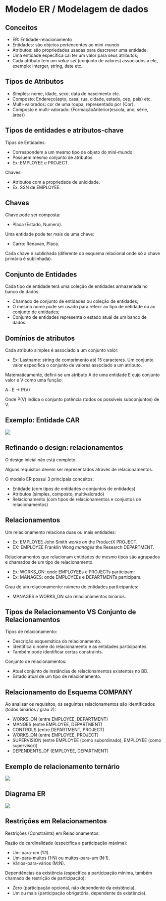 # Modelo ER / Modelagem de dados

## Conceitos

* ER: Entidade-relacionamento
* Entidades: são objetos pertencentes ao mini-mundo
* Atributos: são propriedades usadas para descrever uma entidade.
* Uma entidade específica cai ter um valor para seus atributos;
* Cada atributo tem um *value set* (conjunto de valores) associados a ele, exemplo: interger, string, date etc.

## Tipos de Atributos

* Simples: nome, idade, sexo, data de nascimento etc.
* Composto: Endereço(apto, casa, rua, cidade, estado, cep, país) etc.
* Multi-valorados: cor de uma roupa, representado por {Cor}.
* Composto e multi-valorado: {FormaçãoAnterior(escola, ano, série, área)}

## Tipos de entidades e atributos-chave

Tipos de Entidades:
* Correspondem a um mesmo tipo de objeto do mini-mundo.
* Possuem mesmo conjunto de atributos.
* Ex: EMPLOYEE e PROJECT.

Chaves:
* Atributos com a propriedade de unicidade.
* Ex: SSN de EMPLOYEE.

## Chaves

Chave pode ser composta:
* Placa (Estado, Numero).

Uma entidade pode ter mais de uma chave:
* Carro: Renavan, Placa.

Cada chave é sublinhada (diferente do esquema relacional onde só a chave primária é sublinhada).

## Conjunto de Entidades

Cada tipo de entidade terá uma coleção de entidades armazenada no banco de dados:
* Chamado de conjunto de entidades ou coleção de entidades;
* O mesmo nome pode ser usado para referir ao tipo de netidade ou ao conjunto de entidades;
* Conjunto de entidades representa o estado atual de um banco de dados.

## Domínios de atributos

Cada atributo simples é associado a um conjunto valor:
* Ex: Lastname: string de comprimento até 15 caracteres.
Um conjunto valor especifica o conjunto de valores associado a um atributo.

Matematicamente, defini-se um atributo A de uma entidade E cujo conjunto valor é V como uma função:

A : E → P(V)

Onde P(V) indica o conjunto potência (todos os possíveis subconjuntos) de V.

## Exemplo: Entidade CAR

<img src="https://github.com/RonnyldoSilva/UFCG---Database-1/blob/master/Images/EntidadeCar.png">

## Refinando o design: relacionamentos

O design inicial não está completo.

Alguns requisitos devem ser representados através de relacionamentos.

O modelo ER possui 3 princípais conceitos:
* Entidade (com tipos de entidades e conjuntos de entidades)
* Atributos (simples, composto, multivalorado)
* Relacionamento (com tipos de relacionamentos e conjuntos de relacionamentos)

## Relacionamentos

Um relacionamento relaciona duas ou mais entidades:
* Ex: EMPLOYEE John Smith *works on* the ProductX PROJECT.
* EX: EMPLOYEE Franklin Wong *manages* the Research DEPARTMENT.

Relacionamentos que relacionam entidades de mesmo tipos são agrupados e chamados de um tipo de relacionamento.
* Ex: WORKS_ON: onde EMPLOYEEs e PROJECTs participam;
* Ex: MANAGES: onde EMPLOYEEs e DEPARTMENTs participam.

Grau de um relacionamento: número de entidades partticipantes:
* MANAGES e WORKS_ON são relacionamentos binários.

## Tipos de Relacionamento VS Conjunto de Relacionamentos

Tipos de relacionamento:
* Descrição esquemática do relacionamento.
* Identifica o nome do relacionamento e as entidades participantes.
* Também pode identificar certas constraints.

Conjunto de relacionamentos:
* Atual conjunto de instâncias de relacionamentos existentes no BD.
* Estado atual de um tipo de relacionamento.

## Relacionamento do Esquema COMPANY

Ao analisar os requisitos, os seguintes relacionamentos são identificados (todos binários / grau 2):
* WORKS_ON (entre EMPLOYEE, DEPARTMENT)
* MANGES (entre EMPLOYEE, DEPARTMENT)
* CONTROLS (entre DEPARTMENT, PROJECT)
* WORKS_ON (entre EMPLOYEE, PROJECT)
* SUPERVISION (entre EMPLOYEE (como subordinado), EMPLOYEE (como supervisor))
* DEPENDENTS_OF (EMPLOYEE, DEPARTMENT)

## Exemplo de relacionamento ternário

<img src="https://github.com/RonnyldoSilva/UFCG---Database-1/blob/master/Images/Relacionamento_ternario.PNG">

## Diagrama ER

<img src="https://github.com/RonnyldoSilva/UFCG---Database-1/blob/master/Images/Diagrama_ER.PNG">

## Restrições em Relacionamentos

Restrições (Constraints) em Relacionamentos:

Razão de cardinalidade (específica a participação máxima):
* Um-para-um (1:1).
* Um-para-muitos (1:N) ou muitos-para-um (N:1).
* Vários-para-vários (M:N).

Dependências da existência (específica a participação mínima, também chamado de restrição de participação):
* Zero (participação opcional, não dependente da existência).
* Um ou mais (participação obrigatória, dependente da existência).
